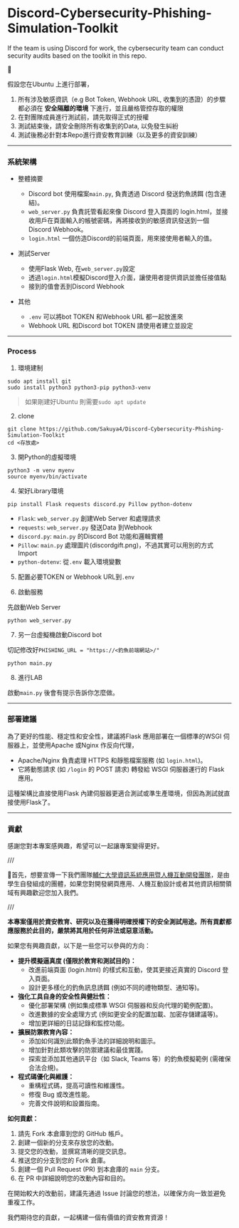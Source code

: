 # Discord-Cybersecurity-Phishing-Simulation-Toolkit
If the team is using Discord for work, the cybersecurity team can conduct security audits based on the toolkit in this repo.


📓

假設您在Ubuntu 上進行部署，
  1. 所有涉及敏感資訊（e.g Bot Token, Webhook URL, 收集到的憑證）的步驟都必須在 **安全隔離的環境** 下進行，並且嚴格管控存取的權限
  2. 在對團隊成員進行測試前，請先取得正式的授權
  3. 測試結束後，請安全刪除所有收集到的Data, 以免發生糾紛
  4. 測試後務必針對本Repo進行資安教育訓練（以及更多的資安訓練）




---
### 系統架構

- 整體摘要
  - Discord bot 使用檔案`main.py`, 負責透過 Discord 發送釣魚誘餌 (包含連結)。
  - `web_server.py` 負責託管看起來像 Discord 登入頁面的 login.html，並接收用戶在頁面輸入的帳號密碼，再將接收到的敏感資訊發送到一個 Discord Webhook。
  - `login.html` 一個仿造Discord的前端頁面，用來接使用者輸入的值。

- 測試Server
  - 使用Flask Web, 在`web_server.py`設定
  - 透過`login.html`模擬Discord登入介面，讓使用者提供資訊並擔任接值點
  - 接到的值會丟到Discord Webhook

- 其他
  - `.env` 可以將bot TOKEN 和Webhook URL 都一起放進來
  - Webhook URL 和Discord bot TOKEN 請使用者建立並設定
---
### Process

1. 環境建制

```
sudo apt install git
sudo install python3 python3-pip python3-venv
```
> 如果剛建好Ubuntu 則需要`sudo apt update`

2. clone
```
git clone https://github.com/Sakuya4/Discord-Cybersecurity-Phishing-Simulation-Toolkit
cd <存放處>
``` 

3. 開Python的虛擬環境
```
python3 -m venv myenv
source myenv/bin/activate
```

4. 架好Library環境
```
pip install Flask requests discord.py Pillow python-dotenv
```
  - `Flask`: `web_server.py` 創建Web Server 和處理請求
  - `requests`: `web_server.py` 發送Data 到Webhook
  - `discord.py`: `main.py` 的Discord Bot 功能和邏輯實體
  - `Pillow`: `main.py` 處理圖片(discordgift.png)，不過其實可以用別的方式Import
  - `python-dotenv`: 從`.env` 載入環境變數

5. 配置必要TOKEN or Webhook URL到`.env`

6. 啟動服務
   
先啟動Web Server
```
python web_server.py
```
7. 另一台虛擬機啟動Discord bot
   
切記修改好`PHISHING_URL = "https://<釣魚前端網站>/"`
```
python main.py
```

8. 進行LAB

啟動`main.py` 後會有提示告訴你怎麼做。


---
### 部署建議

為了更好的性能、穩定性和安全性，建議將Flask 應用部署在一個標準的WSGI 伺服器上，並使用Apache 或Nginx 作反向代理，

- Apache/Nginx 負責處理 HTTPS 和靜態檔案服務 (如 `login.html`)。
- 它將動態請求 (如 `/login` 的 POST 請求) 轉發給 WSGI 伺服器運行的 Flask 應用。

這種架構比直接使用Flask 內建伺服器更適合測試或準生產環境，但因為測試就直接使用Flask了。


---
### 貢獻

感謝您對本專案感興趣，希望可以一起讓專案變得更好。

///

👾首先，想要宣傳一下我們團隊[輔仁大學資訊系統應用暨人機互動開發團隊](https://github.com/ISHCIL)，是由學生自發組成的團體，如果您對開發網頁應用、人機互動設計或者其他資訊相關領域有興趣歡迎您加入我們。

///

**本專案僅用於資安教育、研究以及在獲得明確授權下的安全測試用途。所有貢獻都應服務於此目的，嚴禁將其用於任何非法或惡意活動。**

如果您有興趣貢獻，以下是一些您可以參與的方向：

* **提升模擬逼真度 (僅限於教育和測試目的)：**
    * 改進前端頁面 (login.html) 的樣式和互動，使其更接近真實的 Discord 登入頁面。
    * 設計更多樣化的釣魚訊息誘餌 (例如不同的禮物類型、通知等)。
* **強化工具自身的安全性與健壯性：**
    * 優化部署架構 (例如集成標準 WSGI 伺服器和反向代理的範例配置)。
    * 改進數據的安全處理方式 (例如更安全的配置加載、加密存儲建議等)。
    * 增加更詳細的日誌記錄和監控功能。
* **擴展防禦教育內容：**
    * 添加如何識別此類釣魚手法的詳細說明和圖示。
    * 增加針對此類攻擊的防禦建議和最佳實踐。
    * 探索並添加其他通訊平台（如 Slack, Teams 等）的釣魚模擬範例 (需確保合法合規)。
* **程式碼優化與維護：**
    * 重構程式碼，提高可讀性和維護性。
    * 修復 Bug 或改進性能。
    * 完善文件說明和設置指南。

**如何貢獻：**

1.  請先 Fork 本倉庫到您的 GitHub 帳戶。
2.  創建一個新的分支來存放您的改動。
3.  提交您的改動，並撰寫清晰的提交訊息。
4.  推送您的分支到您的 Fork 倉庫。
5.  創建一個 Pull Request (PR) 到本倉庫的 `main` 分支。
6.  在 PR 中詳細說明您的改動內容和目的。

在開始較大的改動前，建議先通過 Issue 討論您的想法，以確保方向一致並避免重複工作。

我們期待您的貢獻，一起構建一個有價值的資安教育資源！
